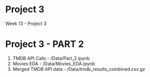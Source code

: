 # Project 3
 Week 13 - Project 3

# Project 3 - PART 2
1. TMDB API Calls - /Data/Part_2.ipynb
2. Movies EDA - /Data/Movies_EDA.ipynb
3. Merged TMDB API data - /Data/tmdb_results_combined.csv.gz
